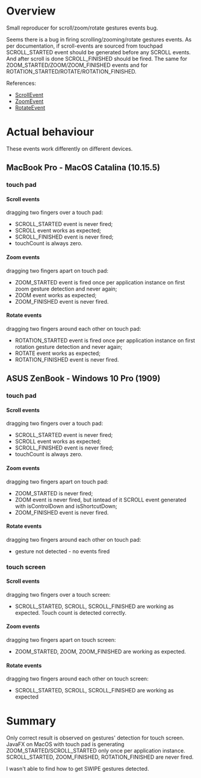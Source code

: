 # Overview

Small reproducer for scroll/zoom/rotate gestures events bug.

Seems there is a bug in firing scrolling/zooming/rotate gestures events. 
As per documentation, if scroll-events are sourced from touchpad SCROLL_STARTED event should be generated before any SCROLL events. And after scroll is done SCROLL_FINISHED should be fired.
The same for ZOOM_STARTED/ZOOM/ZOOM_FINISHED events and for ROTATION_STARTED/ROTATE/ROTATION_FINISHED.

References:
* [ScrollEvent](https://openjfx.io/javadoc/14/javafx.graphics/javafx/scene/input/ScrollEvent.html)
* [ZoomEvent](https://openjfx.io/javadoc/14/javafx.graphics/javafx/scene/input/ZoomEvent.html)
* [RotateEvent](https://openjfx.io/javadoc/14/javafx.graphics/javafx/scene/input/RotateEvent.html)

# Actual behaviour

These events work differently on different devices.

## MacBook Pro - MacOS Catalina (10.15.5)
### touch pad

#### Scroll events
dragging two fingers over a touch pad:
* SCROLL_STARTED event is never fired;
* SCROLL event works as expected;
* SCROLL_FINISHED event is never fired;
* touchCount is always zero.

#### Zoom events
dragging two fingers apart on touch pad:
* ZOOM_STARTED event is fired once per application instance on first zoom gesture detection and never again;
* ZOOM event works as expected;
* ZOOM_FINISHED event is never fired.

#### Rotate events
dragging two fingers around each other on touch pad:
* ROTATION_STARTED event is fired once per application instance on first rotation gesture detection and never again;
* ROTATE event works as expected;
* ROTATION_FINISHED event is never fired.

## ASUS ZenBook - Windows 10 Pro (1909)
### touch pad

#### Scroll events
dragging two fingers over a touch pad:
* SCROLL_STARTED event is never fired;
* SCROLL event works as expected;
* SCROLL_FINISHED event is never fired;
* touchCount is always zero.

#### Zoom events
dragging two fingers apart on touch pad:
* ZOOM_STARTED is never fired;
* ZOOM event is never fired, but isntead of it SCROLL event generated with isControlDown and isShortcutDown;
* ZOOM_FINISHED event is never fired.

#### Rotate events
dragging two fingers around each other on touch pad:
* gesture not detected - no events fired

### touch screen

#### Scroll events
dragging two fingers over a touch screen:
* SCROLL_STARTED, SCROLL, SCROLL_FINISHED are working as expected. Touch count is detected correctly.

#### Zoom events
dragging two fingers apart on touch screen:
* ZOOM_STARTED, ZOOM, ZOOM_FINISHED are working as expected.

#### Rotate events
dragging two fingers around each other on touch screen:
* SCROLL_STARTED, SCROLL, SCROLL_FINISHED are working as expected

# Summary

Only correct result is observed on gestures' detection for touch screen. 
JavaFX on MacOS with touch pad is generating ZOOM_STARTED/SCROLL_STARTED only once per application instance. 
SCROLL_STARTED, ZOOM_FINISHED, ROTATION_FINISHED are never fired.

I wasn't able to find how to get SWIPE gestures detected. 

